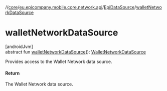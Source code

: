 //[core](../../../index.md)/[eu.epicompany.mobile.core.network.api](../index.md)/[EpiDataSource](index.md)/[walletNetworkDataSource](wallet-network-data-source.md)

# walletNetworkDataSource

[androidJvm]\
abstract fun [walletNetworkDataSource](wallet-network-data-source.md)(): [WalletNetworkDataSource](../../eu.epicompany.mobile.core.network.datasource/-wallet-network-data-source/index.md)

Provides access to the Wallet Network data source.

#### Return

The Wallet Network data source.

